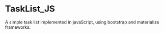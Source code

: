# TaskList_JS
A simple task list implemented in javaScript, using bootstrap and materialize frameworks.

